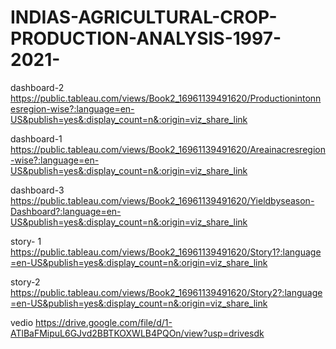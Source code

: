 # INDIAS-AGRICULTURAL-CROP-PRODUCTION-ANALYSIS-1997-2021-

dashboard-2 https://public.tableau.com/views/Book2_16961139491620/Productionintonnesregion-wise?:language=en-US&publish=yes&:display_count=n&:origin=viz_share_link

dashboard-1 https://public.tableau.com/views/Book2_16961139491620/Areainacresregion-wise?:language=en-US&publish=yes&:display_count=n&:origin=viz_share_link

dashboard-3 https://public.tableau.com/views/Book2_16961139491620/Yieldbyseason-Dashboard?:language=en-US&publish=yes&:display_count=n&:origin=viz_share_link

story- 1 https://public.tableau.com/views/Book2_16961139491620/Story1?:language=en-US&publish=yes&:display_count=n&:origin=viz_share_link

story-2 https://public.tableau.com/views/Book2_16961139491620/Story2?:language=en-US&publish=yes&:display_count=n&:origin=viz_share_link

vedio    https://drive.google.com/file/d/1-ATlBaFMipuL6GJvd2BBTKOXWLB4PQOn/view?usp=drivesdk
